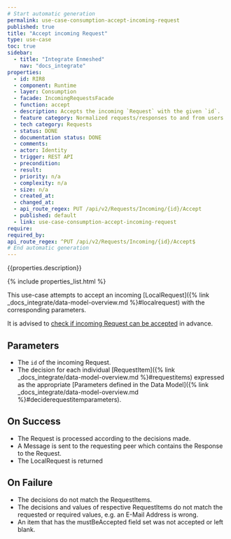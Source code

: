 ```yaml
---
# Start automatic generation
permalink: use-case-consumption-accept-incoming-request
published: true
title: "Accept incoming Request"
type: use-case
toc: true
sidebar:
  - title: "Integrate Enmeshed"
    nav: "docs_integrate"
properties:
  - id: RIR8
  - component: Runtime
  - layer: Consumption
  - facade: IncomingRequestsFacade
  - function: accept
  - description: Accepts the incoming `Request` with the given `id`.
  - feature category: Normalized requests/responses to and from users
  - tech category: Requests
  - status: DONE
  - documentation status: DONE
  - comments:
  - actor: Identity
  - trigger: REST API
  - precondition:
  - result:
  - priority: n/a
  - complexity: n/a
  - size: n/a
  - created_at:
  - changed_at:
  - api_route_regex: PUT /api/v2/Requests/Incoming/{id}/Accept
  - published: default
  - link: use-case-consumption-accept-incoming-request
require:
required_by:
api_route_regex: ^PUT /api/v2/Requests/Incoming/{id}/Accept$
# End automatic generation
---
```


{{properties.description}}

{% include properties_list.html %}

This use-case attempts to accept an incoming [LocalRequest]({% link _docs_integrate/data-model-overview.md %}#localrequest) with the corresponding parameters.

It is advised to [check if incoming Request can be accepted](/use-case-consumption-check-if-incoming-request-can-be-accepted)
in advance.

## Parameters

- The `id` of the incoming Request.
- The decision for each individual [RequestItem]({% link _docs_integrate/data-model-overview.md %}#requestitems)
  expressed as the appropriate [Parameters defined in the Data Model]({% link _docs_integrate/data-model-overview.md %}#deciderequestitemparameters).

## On Success

- The Request is processed according to the decisions made.
- A Message is sent to the requesting peer which contains the Response to the Request.
- The LocalRequest is returned

## On Failure

- The decisions do not match the RequestItems.
- The decisions and values of respective RequestItems do not match the requested or required values, e.g. an E-Mail Address is wrong.
- An item that has the mustBeAccepted field set was not accepted or left blank.
